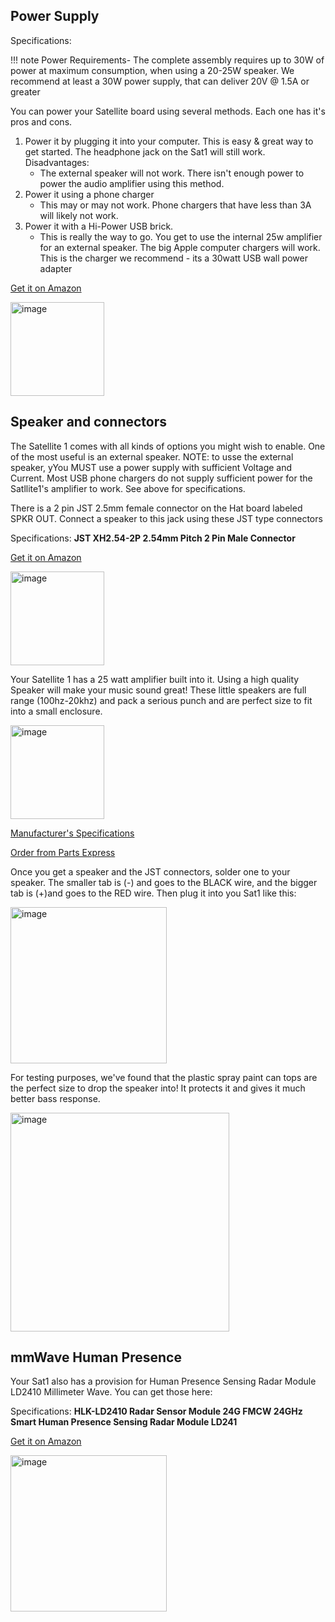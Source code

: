 ## Power Supply
Specifications: 

!!! note
    Power Requirements- The complete assembly requires up to 30W of power at maximum consumption, when using a 20-25W speaker. We recommend at least a 30W power supply, that can deliver 20V @ 1.5A or greater

You can power your Satellite board using several methods.  Each one has it's pros and cons.
  1) Power it by plugging it into your computer.  This is easy & great way to get started. The headphone jack on the Sat1 will still work. Disadvantages:
       - The external speaker will not work.  There isn't enough power to power the audio amplifier using this method.
  2) Power it using a phone charger
     - This may or may not work.  Phone chargers that have less than 3A will likely not work.
  3) Power it with a Hi-Power USB brick.
     - This is really the way to go.  You get to use the internal 25w amplifier for an external speaker.
       The big Apple computer chargers will work.  This is the charger we recommend - its a 30watt USB wall power adapter

[Get it on Amazon](https://www.amazon.com/dp/B0B2MM1W65?ref=fed_asin_title&th=1/)    
 

<img width="150" alt="image" src="https://github.com/user-attachments/assets/90a1720d-e7db-41b6-9f17-08b3412b34ce">

 
## Speaker and connectors
The Satellite 1 comes with all kinds of options you might wish to enable.  One of the most useful is an external speaker.  NOTE: to usse the external speaker, yYou MUST use a power supply with sufficient Voltage and Current.  Most USB phone chargers do not supply sufficient power for the Satllite1's amplifier to work. See above for specifications.

There is a 2 pin JST 2.5mm female connector on the Hat board labeled SPKR OUT. Connect a speaker to this jack using these JST type connectors

Specifications: **JST XH2.54-2P 2.54mm Pitch 2 Pin Male Connector**

[Get it on Amazon](https://www.amazon.com/Hxchen-XH2-54-2P-2-54mm-Connectors-Expansion/dp/B07V2XSJZ6/ref=sr_1_4?sr=8-4)

<img width="150" alt="image" src="https://github.com/user-attachments/assets/ba98f775-0c51-4ba2-890c-2b9ac43a0958">

Your Satellite 1 has a 25 watt amplifier built into it. Using a high quality Speaker will make your music sound great!  These little speakers are full range (100hz-20khz) and pack a serious punch and are perfect size to fit into a small enclosure.

<img width="150" alt="image" src="https://github.com/user-attachments/assets/406f83eb-ed59-4dbf-85d8-77f9605eae1c">

[Manufacturer's Specifications](https://www.tectonicaudiolabs.com/product/tebm46c20n-4b/)

[Order from Parts Express](https://www.parts-express.com/Tectonic-TEBM46C20N-4B-BMR-3-Full-Range-Speaker-4-297-2157?quantity=1)

Once you get a speaker and the JST connectors, solder one to your speaker. The smaller tab is (-) and goes to the BLACK  wire, and the bigger tab is (+)and goes to the RED wire.  Then plug it into you Sat1 like this:

<img width="250" alt="image" src="https://github.com/user-attachments/assets/4266952b-9f3e-47fe-8172-bc488a7b3846">

For testing purposes, we've found that the plastic spray paint can tops are the perfect size to drop the speaker into!  It protects it and gives it much better bass response.

<img width="350" alt="image" src="https://github.com/user-attachments/assets/0ea8e591-c685-4c60-8a53-3c913cc273ae">

## mmWave Human Presence

Your Sat1 also has a provision for Human Presence Sensing Radar Module LD2410 Millimeter Wave.  You can get those here:

Specifications:
**HLK-LD2410 Radar Sensor Module 24G FMCW 24GHz 
Smart Human Presence Sensing Radar Module LD241**

[Get it on Amazon](https://www.amazon.com/dp/B0BXDMT46Y/ref=pe_386300_440135490_TE_simp_item)

<img width="250" alt="image" src="https://github.com/user-attachments/assets/a9aeae61-b55f-4532-b905-9bd7562ec404">



